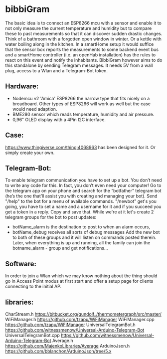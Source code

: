 # bibbiGram

The basic idea is to connect an ESP8266 mcu with a sensor and enable it to not only measure the current temperature and humidity but to compare these to past measurements so that it can discover sudden drastic changes. Think of a bathroom with a forgotten open window in winter. Or a kettle with water boiling along in the kitchen.
In a smartHome setup it would suffice that the sensor box reports the measurements to some backend event bus and a smartHome controller (i.e. an openHab installation) has the rules to react on this event and notify the inhabitants. BibbiGram however aims to do this standalone by sending Telegram messages.
It needs 5V from a wall plug, access to a Wlan and a Telegram-Bot token.

## Hardware:
- Nodemcu v2 'Amica' ESP8266 the narrow type that fits nicely on a breadboard. Other types of ESP8266 will work as well but the case would need adaption.
- BME280 sensor which reads temperature, humidity and air pressure.
- 0,96" OLED display with a 4Pin I2C interface.

## Case:
https://www.thingiverse.com/thing:4068963 has been designed for it. Or simply create your own.

## Telegram-Bot:
To enable telegram communication you have to set up a bot. You don’t need to write any code for this. In fact, you don’t even need your computer! Go to the telegram app on your phone and search for the “botfather” telegram bot (he’s the one that’ll assist you with creating and managing your bot). Send "/help" to the bot for a menu of available commands. "/newbot" get's you going, you have to set a name and a username for it and if you succeed you get a token in a reply. Copy and save that.
While we're at it let's create 2 telegram groups for the bot to post updates: 
- botName_alarm is the destination to post to when an alarm occurs,
- botName_debug receives all sorts of debug messages
Add the new bot to both of these groups and it will listen on commands posted therein.
Later, when everything is up and running, all the family can join the botname_alarm - group and get notifications...

## Software:
In order to join a Wlan which we may know nothing about the thing should go in Access Point modus at first start and offer a setup page for clients connecting to the initial AP. 


## libraries:

CharStream.h    https://bitbucket.org/gundolf_/thermometergraph/src/master/
WiFiManager.h   https://github.com/tzapu/WiFiManager
WiFiManager.cpp https://github.com/tzapu/WiFiManager
UniversalTelegramBot.h  https://github.com/witnessmenow/Universal-Arduino-Telegram-Bot
UniversalTelegramBot.cpp    https://github.com/witnessmenow/Universal-Arduino-Telegram-Bot
Average.h   https://github.com/MajenkoLibraries/Average
ArduinoJson.h 	    https://github.com/bblanchon/ArduinoJson/tree/5.x
